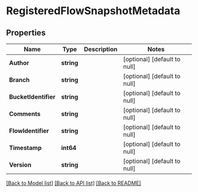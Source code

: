 # RegisteredFlowSnapshotMetadata

## Properties
Name | Type | Description | Notes
------------ | ------------- | ------------- | -------------
**Author** | **string** |  | [optional] [default to null]
**Branch** | **string** |  | [optional] [default to null]
**BucketIdentifier** | **string** |  | [optional] [default to null]
**Comments** | **string** |  | [optional] [default to null]
**FlowIdentifier** | **string** |  | [optional] [default to null]
**Timestamp** | **int64** |  | [optional] [default to null]
**Version** | **string** |  | [optional] [default to null]

[[Back to Model list]](../README.md#documentation-for-models) [[Back to API list]](../README.md#documentation-for-api-endpoints) [[Back to README]](../README.md)

